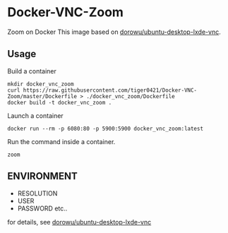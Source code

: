 # Docker-VNC-Zoom
Zoom on Docker
This image based on [dorowu/ubuntu-desktop-lxde-vnc](https://hub.docker.com/r/dorowu/ubuntu-desktop-lxde-vnc).

## Usage
Build a container
```
mkdir docker_vnc_zoom
curl https://raw.githubusercontent.com/tiger0421/Docker-VNC-Zoom/master/Dockerfile > ./docker_vnc_zoom/Dockerfile
docker build -t docker_vnc_zoom .
```

Launch a container
```
docker run --rm -p 6080:80 -p 5900:5900 docker_vnc_zoom:latest
```
Run the command inside a container.
```
zoom
```

## ENVIRONMENT
- RESOLUTION
- USER
- PASSWORD
etc..

for details, see [dorowu/ubuntu-desktop-lxde-vnc](https://hub.docker.com/r/dorowu/ubuntu-desktop-lxde-vnc)
